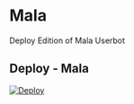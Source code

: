 # Mala
Deploy Edition of Mala Userbot

## Deploy - Mala


[![Deploy](https://www.herokucdn.com/deploy/button.svg)](https://dashboard.heroku.com/new?template=https://github.com/justteen/malabashrun)
